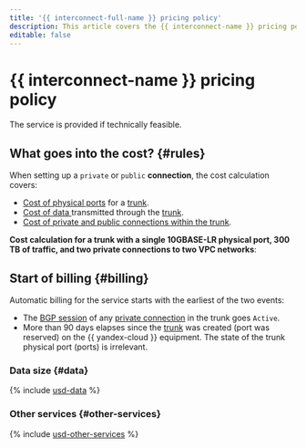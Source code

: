 ```yaml
---
title: '{{ interconnect-full-name }} pricing policy'
description: This article covers the {{ interconnect-name }} pricing policy.
editable: false
---
```


# {{ interconnect-name }} pricing policy




The service is provided if technically feasible.

## What goes into the cost? {#rules}

When setting up a `private` or `public` **connection**, the cost calculation covers:
* [Cost of physical ports](#other-services) for a [trunk](concepts/trunk.md).
* [Cost of data ](#data) transmitted through the [trunk](concepts/trunk.md).
* [Cost of private and public connections within the trunk](#other-services).

**Cost calculation for a trunk with a single 10GBASE-LR physical port, 300 TB of traffic, and two private connections to two VPC networks**:


## Start of billing {#billing} 

Automatic billing for the service starts with the earliest of the two events:
* The [BGP session](./concepts/priv-con.md#bgp-peering) of any [private connection](./concepts/priv-con.md) in the trunk goes `Active`.
* More than 90 days elapses since the [trunk](./concepts/trunk.md) was created (port was reserved) on the {{ yandex-cloud }} equipment. The state of the trunk physical port (ports) is irrelevant.



### Data size {#data}



{% include [usd-data](../_pricing/interconnect/usd-data.md) %}


### Other services {#other-services}



{% include [usd-other-services](../_pricing/interconnect/usd-other-services.md) %}


